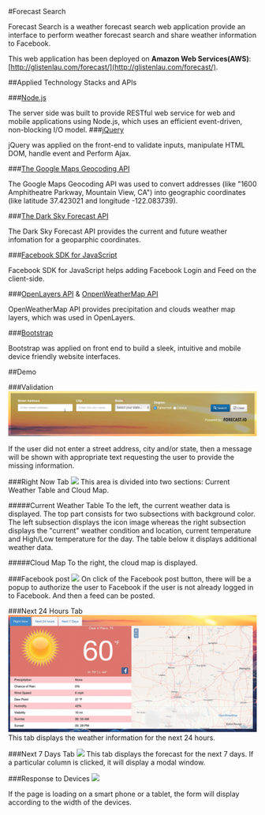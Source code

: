 #Forecast Search

Forecast Search is a weather forecast search web application provide an interface to perform weather forecast search and share weather information to Facebook.
 
 This web application has been deployed on **Amazon Web Services(AWS)**: 
 [http://glistenlau.com/forecast/](http://glistenlau.com/forecast/).
 
##Applied Technology Stacks and APIs

###[Node.js](https://nodejs.org/en/)

The server side was built to provide RESTful web service for web and mobile applications using Node.js, which uses an efficient event-driven, non-blocking I/O model.
###[jQuery](https://jquery.com/)

jQuery was applied on the front-end to validate inputs, manipulate HTML DOM, handle event and Perform Ajax.

###[The Google Maps Geocoding API](https://developers.google.com/maps/documentation/geocoding/intro)

The Google Maps Geocoding API was used to convert addresses (like "1600 Amphitheatre Parkway, Mountain View, CA") into geographic coordinates (like latitude 37.423021 and longitude -122.083739).

###[The Dark Sky Forecast API](https://developer.forecast.io/)

The Dark Sky Forecast API provides the current and future weather infomation for a geoparphic coordinates.

###[Facebook SDK for JavaScript](https://developers.facebook.com/docs/javascript/)

Facebook SDK for JavaScript helps adding Facebook Login and Feed on the client-side.

###[OpenLayers API](http://openlayers.org/) & [OnpenWeatherMap API](http://openlayers.org/)

OpenWeatherMap API provides precipitation and clouds weather map layers, which was used in OpenLayers.

###[Bootstrap](http://getbootstrap.com/)

Bootstrap was applied on front end to build a sleek, intuitive and mobile device friendly website interfaces.

##Demo

###Validation
![](https://github.com/glistenlau/forecast/raw/master/demo/inputValidation.gif)

If the user did not enter a street address, city and/or state, then a message will be shown with appropriate text requesting the user to provide the missing information.

###Right Now Tab
![](https://github.com/glistenlau/forecast/raw/master/demo/weatherMap.gif)
This area is divided into two sections: Current Weather Table and Cloud Map.

#####Current Weather Table
To the left, the current weather data is displayed. The top part consists for two subsections with background color. The left subsection displays the icon image whereas the right subsection displays the "current" weather condition and location, current temperature and High/Low temperature for the day. The table below it displays additional weather data.

#####Cloud Map
To the right, the cloud map is displayed.

###Facebook post
![](https://github.com/glistenlau/forecast/raw/master/demo/facebookFeed.gif)
On click of the Facebook post button, there will be a popup to authorize the user to Facebook if the user is not already logged in to Facebook. And then a feed can be posted.

###Next 24 Hours Tab
![](https://github.com/glistenlau/forecast/raw/master/demo/nextHours.gif)
This tab displays the weather information for the next 24 hours.

###Next 7 Days Tab
![](https://github.com/glistenlau/forecast/raw/master/demo/nextDays.gif)
This tab displays the forecast for the next 7 days. 
If a particular column is clicked, it will display a modal window.

###Response to Devices
![](https://github.com/glistenlau/forecast/raw/master/demo/mobile.gif)

If the page is loading on a smart phone or a tablet, the form will display according to the width of the devices.


